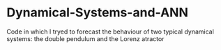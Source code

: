 # Dynamical-Systems-and-ANN
Code in which I tryed to forecast the behaviour of two typical dynamical systems: the double pendulum and the Lorenz atractor
